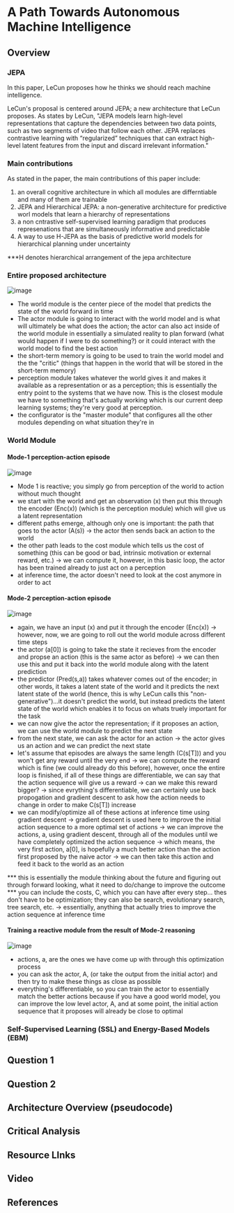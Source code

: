 # A Path Towards Autonomous Machine Intelligence

## Overview
### JEPA
In this paper, LeCun proposes how he thinks we should reach machine intelligence.

LeCun's proposal is centered around JEPA; a new architecture that LeCun proposes. As states by LeCun, "JEPA models learn high-level representations that capture the dependencies between two data points, such as two segments of video that follow each other. JEPA replaces contrastive learning with “regularized” techniques that can extract high-level latent features from the input and discard irrelevant information."

### Main contributions
As stated in the paper, the main contributions of this paper include:
1) an overall cognitive architecture in which all modules are differntiable and many of them are trainable
2) JEPA and Hierarchical JEPA: a non-generative architecture for predictive worl models that learn a hierarchy of representations
3) a non cntrastive self-supervised learning paradigm that produces represenations that are simultaneously informative and predictable
4) A way to use H-JEPA as the basis of predictive world models for hierarchical planning
under uncertainty
 
***H denotes hierarchical arrangement of the jepa architecture

### Entire proposed architecture
![image](https://user-images.githubusercontent.com/89123268/197662144-059230a4-1e00-4099-baca-19c705bcd818.png)

- The world module is the center piece of the model that predicts the state of the world forward in time
- The actor module is going to interact with the world model and is what will ultimately be what does the action; the actor can also act inside of the world module in essentially a simulated reality to plan forward (what would happen if I were to do something?) or it could interact with the world model to find the best action
- the short-term memory is going to be used to train the world model and the  the "critic" (things that happen in the world that will be stored in the short-term memory)
- perception module takes whatever the world gives it and makes it available as a representation or as a perception; this is essentially the entry point to the systems that we have now. This is the closest module we have to something that's actually working which is our current deep learning systems; they're very good at perception.
- the configurator is the "master module" that configures all the other modules depending on what situation they're in

### World Module
#### Mode-1 perception-action episode
![image](https://user-images.githubusercontent.com/89123268/197663582-2a003ca0-d0b4-4c2b-b8d3-8e83c6f2fa29.png)

- Mode 1 is reactive; you simply go from perception of the world to action without much thought
- we start with the world and get an observation (x) then put this through the encoder (Enc(x)) (which is the perception module) which will give us a latent representation
- different paths emerge, although only one is important: the path that goes to the actor (A(s)) -> the actor then sends back an action to the world
- the other path leads to the cost module which tells us the cost of something (this can be good or bad, intrinsic motivation or external reward, etc.) -> we can compute it, however, in this basic loop, the actor has been trained already to just act on a perception 
- at inference time, the actor doesn't need to look at the cost anymore in order to act

#### Mode-2 perception-action episode
![image](https://user-images.githubusercontent.com/89123268/197664794-04755acb-a672-4d89-a40d-c140d5303072.png)

- again, we have an input (x) and put it through the encoder (Enc(x)) -> however, now, we are going to roll out the world module across different time steps
- the actor (a[0]) is going to take the state it recieves from  the encoder and propse an action (this is the same actor as before) -> we can then use this and put it back into the world module along with the latent prediction
- the predictor (Pred(s,a)) takes whatever comes out of the encoder; in other words, it takes a latent state of the world and it predicts the next latent state of the world (hence, this is why LeCun calls this "non-generative")...it doesn't predict the world, but instead predicts the latent state of the world which enables it to focus on whats truely important for the task
- we can now give the actor the representation; if it proposes an action, we can use the world module to predict the next state 
- from the next state, we can ask the actor for an action -> the actor gives us an action and we can predict the next state
- let's assume that episodes are always the same length (C(s[T])) and you won't get any reward until the very end -> we can compute the reward which is fine (we could already do this before), however, once the entire loop is finished, if all of these things are differentiable, we can say that the action sequence will give us a reward -> can we make this reward bigger? -> since evrything's differentiable, we can certainly use back propogation and gradient descent to ask how the action needs to change in order to make C(s[T]) increase
- we can modify/optimize all of these actions at inference time using gradient descent -> gradient descent is used here to improve the initial action sequence to a more optimal set of actions -> we can improve the actions, a, using gradient descent, through all of the modules until we have completely optimized the action sequence -> which means, the very first action, a[0], is hopefully a much better action than the action first proposed by the naive actor -> we can then take this action and feed it back to the world as an action

*** this is essentially the module thinking about the future and figuring out through forward looking, what it need to do/change to improve the outcome
*** you can include the costs, C, which you can have after every step... thes don't have to be optimization; they can also be search, evolutionary search, tree search, etc. -> essentially, anything that actually tries to improve the action sequence at inference time

#### Training a reactive module from the result of Mode-2 reasoning
![image](https://user-images.githubusercontent.com/89123268/197669875-7bcd3678-2f48-439f-b735-27e56dca2df8.png)

- actions, a, are the ones we have come up with through this optimization process
- you can ask the actor, A, (or take the output from the initial actor) and then try to make these things as close as possible
- everything's differentiable, so you can train the actor to essentially match the better actions because if you have a good world model, you can improve the low level actor, A, and at some point, the initial action sequence that it proposes will already be close to optimal

### Self-Supervised Learning (SSL) and Energy-Based Models (EBM)





## Question 1

## Question 2

## Architecture Overview (pseudocode)

## Critical Analysis

## Resource LInks

## Video

## References
